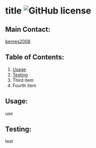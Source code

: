 # title ![GitHub license](https://img.shields.io/badge/Apache%20License%202.0-blue.svg)

  ## Main Contact:
  [benres2008](https://github.com/benres2008)

  ## Table of Contents:
  1. [Usage](#Usage)
  2. [Testing](#Testing)
  3. Third item
  4. Fourth item

  ## Usage: 
  use

  ## Testing:
  test



